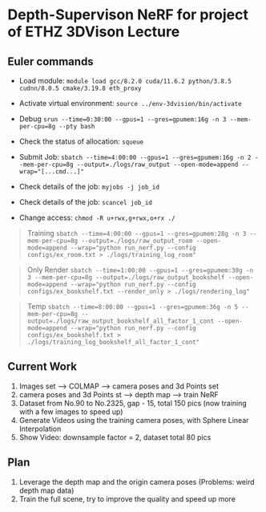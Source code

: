 # Depth-Supervison NeRF for project of ETHZ 3DVison Lecture

## Euler commands
* Load module: `module load gcc/8.2.0 cuda/11.6.2 python/3.8.5 cudnn/8.0.5 cmake/3.19.8 eth_proxy`

* Activate virtual environment: `source ../env-3dvision/bin/activate`

* Debug `srun --time=0:30:00 --gpus=1 --gres=gpumem:16g -n 3 --mem-per-cpu=8g --pty bash`
* Check the status of allocation: `squeue`

* Submit Job: `sbatch --time=4:00:00 --gpus=1 --gres=gpumem:16g -n 2 --mem-per-cpu=8g --output=./logs/raw_output --open-mode=append --wrap="[...cmd...]"`
* Check details of the job: `myjobs -j job_id`
* Check details of the job: `scancel job_id`

* Change access: `chmod -R u+rwx,g+rwx,o+rx ./`

> Training `sbatch --time=4:00:00 --gpus=1 --gres=gpumem:28g -n 3 --mem-per-cpu=8g --output=./logs/raw_output_room --open-mode=append --wrap="python run_nerf.py --config configs/ex_room.txt > ./logs/training_log_room"`

> Only Render `sbatch --time=1:00:00 --gpus=1 --gres=gpumem:30g -n 3 --mem-per-cpu=8g --output=./logs/raw_output_bookshelf --open-mode=append --wrap="python run_nerf.py --config configs/ex_bookshelf.txt --render_only > ./logs/rendering_log"`

> Temp `sbatch --time=8:00:00 --gpus=1 --gres=gpumem:36g -n 5 --mem-per-cpu=8g --output=./logs/raw_output_bookshelf_all_factor_1_cont --open-mode=append --wrap="python run_nerf.py --config configs/ex_bookshelf.txt > ./logs/training_log_bookshelf_all_factor_1_cont"`

## Current Work

1. Images set --> COLMAP --> camera poses and 3d Points set
2. camera poses and 3d Points st --> depth map --> train NeRF
3. Dataset from No.90 to No.2325, gap - 15, total 150 pics (now training with a few images to speed up)
4. Generate Videos using the training camera poses, with Sphere Linear Interpolation
5. Show Video: downsample factor = 2, dataset total 80 pics

## Plan

1. Leverage the depth map and the origin camera poses (Problems: weird depth map data)
2. Train the full scene, try to improve the quality and speed up more

